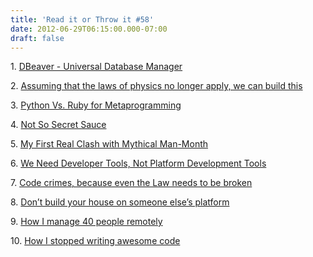 ```yaml
---
title: 'Read it or Throw it #58'
date: 2012-06-29T06:15:00.000-07:00
draft: false
---
```


  

1. [DBeaver - Universal Database Manager](http://dbeaver.jkiss.org/)

2. [Assuming that the laws of physics no longer apply, we can build this](http://ayende.com/blog/156513/assuming-that-the-laws-of-physics-no-longer-apply-we-can-build-this)

3. [Python Vs. Ruby for Metaprogramming](http://stackoverflow.com/questions/144661/python-vs-ruby-for-metaprogramming)

4. [Not So Secret Sauce](http://not-so-secret-sauce.highgroove.com/)

5. [My First Real Clash with Mythical Man-Month](http://www.codelord.net/2012/06/10/my-first-real-clash-with-mythical-man-month/)

6. [We Need Developer Tools, Not Platform Development Tools](http://blogs.telerik.com/blogs/posts/12-06-08/we-need-developer-tools-not-platform-development-tools.aspx)

7. [Code crimes, because even the Law needs to be broken](http://ayende.com/blog/156161/code-crimes-because-even-the-law-needs-to-be-broken)

8. [Don’t build your house on someone else’s platform](http://www.webdistortion.com/2012/06/11/dont-build-your-house-on-someone-elses-platform/)

9. [How I manage 40 people remotely](http://ryancarson.com/post/24884883426/how-i-manage-40-people-remotely)

10. [How I stopped writing awesome code](http://jhovgaard.net/how-i-stopped-writing-awesome-code)